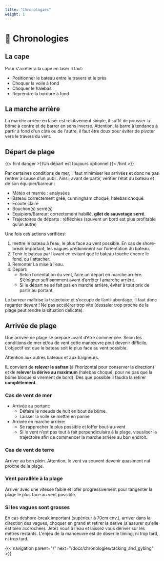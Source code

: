 ```yaml
---
title: "Chronologies"
weight: 1
---
```


# 🔂 Chronologies

## La cape

Pour s'arrêter à la cape en laser il faut:

* Positionner le bateau entre le travers et le près
* Choquer la voile à fond
* Choquer le halebas
* Reprendre la bordure à fond

## La marche arrière

La marche arrière en laser est relativement simple, il suffit de pousser la bôme à contre et de barrer en sens inverse. Attention, la barre à tendance à partir à fond d'un côté ou de l'autre, il faut être doux pour éviter de pivoter vers le travers du vent.

## Départ de plage

{{< hint danger >}}Un départ est toujours optionnel.{{< /hint >}}

Par certaines conditions de mer, il faut minimiser les arrivées et donc ne pas rentrer à cause d’un oubli. Ainsi, avant de partir, vérifier l’état du bateau et de son équipier/barreur :

* Météo et marrée : analysées
* Bateau correctement gréé, cunningham choqué, halebas choqué.
* Écoute claire
* Bouchon(s) serré(s)
* Equipiers/Barreur: correctement habillé, **gilet de sauvetage serré**.
* Trajectoires de départs : réfléchies (souvent un bord est plus profitable qu’un autre)

Une fois ces actions vérifiées:

1. mettre le bateau à l’eau, le plus face au vent possible. En cas de shore-break important, les vagues prédominent sur l’orientation du bateau.
2. Tenir le bateau par l’avant en évitant que le bateau touche encore le fond, ou l'attacher.
3. Remonter La mise à l’eau.
4. Départ:
    * Selon l’orientation du vent, faire un départ en marche arrière. S’éloigner suffisamment avant d’arrêter l amarche arrière.
    * Si le départ ne se fait pas en marche arrière, éviter à tout prix de partir au portant.

Le barreur maîtrise la trajectoire et s’occupe de l’anti-abordage. Il faut donc regarder devant !
Ne pas accélérer trop vite (dessaler trop proche de la plage peut rendre la situation délicate).

## Arrivée de plage
Une arrivée de plage se prépare avant d’être commencée. Selon les conditions de mer et/ou de vent cette manœuvre peut devenir difficile. L’objectif est que le bateau soit le plus face au vent possible.

Attention aux autres bateaux et aux baigneurs.

IL convient de **relever le safran** (à l'horizontal pour conserver la direction) et de **relever la dérive au maximum** (halebas choqué, pour ne pas que la bôme bloque si virement de bord). Dès que possible il faudra la retirer **complêtement**.

### Cas de vent de mer

* Arrivée au portant:
    * Défaire le noeuds de huit en bout de bôme.
    * Laisser la voile se mettre en panne
* Arrivée en marche arrière:
    * Se rapprocher le plus possible et loffer bout-au-vent
    * Si le vent n’est pas tout à fait perpendiculaire à la plage, visualiser la trajectoire afin de commencer la marche arrière au bon endroit.

### Cas de vent de terre
Arriver au bon plein.
Attention, le vent va souvent devenir quasiment nul proche de la plage.

### Vent parallèle à la plage
Arriver avec une vitesse faible et lofer progressivement pour tangenter la plage le plus face au vent possible.

### Si les vagues sont grosses
En cas deshore-break important (supérieur à 70cm env.), arriver dans la direction des vagues, choquer en grand et retirer la dérive (s'assurer qu'elle est bien accrochée). Jetez vous à l'eau et laissez vous dériver sur les mêtres restants. L'enjeu de la manoeuvre est de doser le timing, ni trop tard, ni trop tard.

{{< navigation parent="/" next="/docs/chronologies/tacking_and_gybing" >}}
